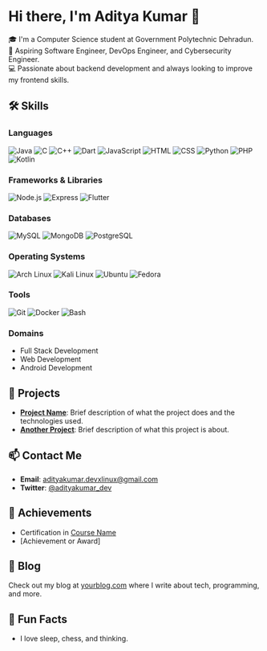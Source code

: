 # Hi there, I'm Aditya Kumar 👋

🎓 I'm a Computer Science student at Government Polytechnic Dehradun.  
🔧 Aspiring Software Engineer, DevOps Engineer, and Cybersecurity Engineer.  
💻 Passionate about backend development and always looking to improve my frontend skills.

## 🛠️ Skills

### Languages

![Java](https://cdn.jsdelivr.net/gh/devicons/devicon/icons/java/java-original.svg) 
![C](https://cdn.jsdelivr.net/gh/devicons/devicon/icons/c/c-original.svg)
![C++](https://cdn.jsdelivr.net/gh/devicons/devicon/icons/cplusplus/cplusplus-original.svg)
![Dart](https://cdn.jsdelivr.net/gh/devicons/devicon/icons/dart/dart-original.svg)
![JavaScript](https://cdn.jsdelivr.net/gh/devicons/devicon/icons/javascript/javascript-original.svg)
![HTML](https://cdn.jsdelivr.net/gh/devicons/devicon/icons/html5/html5-original.svg)
![CSS](https://cdn.jsdelivr.net/gh/devicons/devicon/icons/css3/css3-original.svg)
![Python](https://cdn.jsdelivr.net/gh/devicons/devicon/icons/python/python-original.svg)
![PHP](https://cdn.jsdelivr.net/gh/devicons/devicon/icons/php/php-original.svg)
![Kotlin](https://cdn.jsdelivr.net/gh/devicons/devicon/icons/kotlin/kotlin-original.svg)

### Frameworks & Libraries

![Node.js](https://cdn.jsdelivr.net/gh/devicons/devicon/icons/nodejs/nodejs-original.svg)
![Express](https://cdn.jsdelivr.net/gh/devicons/devicon/icons/express/express-original.svg)
![Flutter](https://cdn.jsdelivr.net/gh/devicons/devicon/icons/flutter/flutter-original.svg)

### Databases

![MySQL](https://cdn.jsdelivr.net/gh/devicons/devicon/icons/mysql/mysql-original.svg)
![MongoDB](https://cdn.jsdelivr.net/gh/devicons/devicon/icons/mongodb/mongodb-original.svg)
![PostgreSQL](https://cdn.jsdelivr.net/gh/devicons/devicon/icons/postgresql/postgresql-original.svg)

### Operating Systems

![Arch Linux](https://cdn.jsdelivr.net/gh/devicons/devicon/icons/archlinux/archlinux-original.svg)
![Kali Linux](https://cdn.jsdelivr.net/gh/devicons/devicon/icons/kalilinux/kalilinux-original.svg)
![Ubuntu](https://cdn.jsdelivr.net/gh/devicons/devicon/icons/ubuntu/ubuntu-plain.svg)
![Fedora](https://cdn.jsdelivr.net/gh/devicons/devicon/icons/fedora/fedora-original.svg)

### Tools

![Git](https://cdn.jsdelivr.net/gh/devicons/devicon/icons/git/git-original.svg)
![Docker](https://cdn.jsdelivr.net/gh/devicons/devicon/icons/docker/docker-original.svg)
![Bash](https://cdn.jsdelivr.net/gh/devicons/devicon/icons/bash/bash-original.svg)

### Domains

- Full Stack Development
- Web Development
- Android Development

## 🚀 Projects

- **[Project Name](https://github.com/yourusername/project-repo)**: Brief description of what the project does and the technologies used.
- **[Another Project](https://github.com/yourusername/another-repo)**: Brief description of what this project is about.

## 📫 Contact Me

- **Email**: adityakumar.devxlinux@gmail.com
- **Twitter**: [@adityakumar_dev](https://twitter.com/adityakumar_dev)

## 🌟 Achievements

- Certification in [Course Name](https://linktocertification.com)
- [Achievement or Award]

## 📝 Blog

Check out my blog at [yourblog.com](https://yourblog.com) where I write about tech, programming, and more.

## 🌈 Fun Facts

- I love sleep, chess, and thinking.
